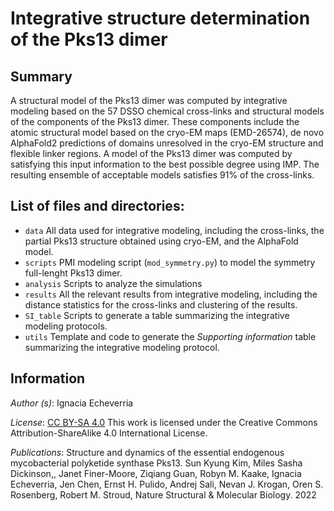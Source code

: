 # Integrative structure determination of the Pks13 dimer

## Summary

A structural model of the Pks13 dimer was computed by integrative modeling  based on the 57 DSSO chemical cross-links and structural models of the components of the Pks13 dimer. These components include the atomic structural model based on the cryo-EM maps (EMD-26574), de novo AlphaFold2 predictions of domains unresolved in the cryo-EM structure and flexible linker regions. A model of the Pks13 dimer was computed by satisfying this input information to the best possible degree using IMP. The resulting ensemble of acceptable models satisfies 91% of the cross-links. 

## List of files and directories:

- `data` All data used for integrative modeling, including the cross-links, the partial Pks13 structure obtained using cryo-EM, and the AlphaFold model. 
- `scripts` PMI modeling script (`mod_symmetry.py`) to model the symmetry full-lenght Pks13 dimer.
- `analysis` Scripts to analyze the simulations 
- `results` All the relevant results from integrative modeling, including the distance statistics for the cross-links and clustering of the results.
- `SI_table` Scripts to generate a table summarizing the integrative modeling protocols.
- `utils` Template and code to generate the <em>Supporting information</em> table summarizing the integrative modeling protocol.

## Information

*Author (s)*: Ignacia Echeverria

_License_: [CC BY-SA 4.0](https://creativecommons.org/licenses/by-sa/4.0/) This work is licensed under the Creative Commons Attribution-ShareAlike 4.0 International License.

_Publications_: Structure and dynamics of the essential endogenous mycobacterial polyketide synthase Pks13. Sun Kyung Kim, Miles Sasha Dickinson,, Janet Finer-Moore, Ziqiang Guan, Robyn M. Kaake, Ignacia Echeverria, Jen Chen, Ernst H. Pulido, Andrej Sali, Nevan J. Krogan, Oren S. Rosenberg, Robert M. Stroud, Nature Structural & Molecular Biology. 2022
